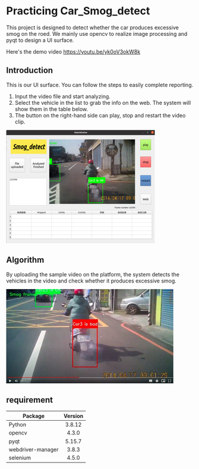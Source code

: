 # Practicing Car_Smog_detect

This project is designed to detect whether the car produces excessive smog on the roed. We mainly use opencv to realize image processing and pyqt to design a UI surface.

Here's the demo video https://youtu.be/yk0oV3okW8k

## Introduction
This is our UI surface. You can follow the steps to easily complete reporting.
1. Input the video file and start analyzing.
2. Select the vehicle in the list to grab the info on the web. The system will show them in the table below.
3. The button on the right-hand side can play, stop and restart the video clip.

![測試](https://github.com/dabanshaw/smog_detect_project/blob/master/UI_surface.png "result")

## Algorithm


By uploading the sample video on the platform, the system detects the vehicles in the video and check whether it produces excessive smog. 

![測試](https://github.com/dabanshaw/smog_detect_project/blob/master/smog.jpeg "result")






## requirement
| Package       | Version       |
| ------------- |:-------------:|
| Python        | 3.8.12        |
| opencv        | 4.3.0        |
| pyqt          | 5.15.7        |
| webdriver-manager| 3.8.3      |
| selenium | 4.5.0        |



